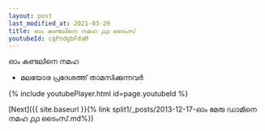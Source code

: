 ```yaml
---
layout: post
last_modified_at: 2021-03-29
title: ഓം കണ്ടലിനെ നമഹ ൧൧ ടൈംസ്
youtubeId: cgPndgbFdaM
---
```

 
 
 ഓം കണ്ടലിനെ നമഹ 
 
 -  മലയോര പ്രദേശത്ത് താമസിക്കുന്നവർ 
 
  
 
  
 
 
 
 
 
 


{% include youtubePlayer.html id=page.youtubeId %}
 
[Next]({{ site.baseurl }}{% link  split1/_posts/2013-12-17-ഓം മേരു ഡാമിനെ നമഹ ൧൧ ടൈംസ്.md%})
 
